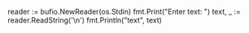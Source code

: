 reader := bufio.NewReader(os.Stdin)
fmt.Print("Enter text: ")
text, \_ := reader.ReadString('\n')
fmt.Println("text", text)

